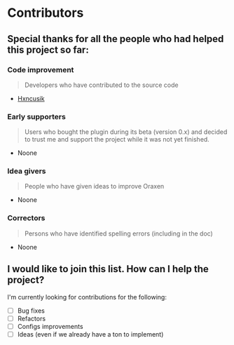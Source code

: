 # Contributors

## Special thanks for all the people who had helped this project so far:

### Code improvement

> Developers who have contributed to the source code

* [Hxncusik](https://github.com/Hxncusik)

### Early supporters

> Users who bought the plugin during its beta (version 0.x) and decided to trust me and support the project while it was not yet finished.

* Noone

### Idea givers

> People who have given ideas to improve Oraxen

* Noone

### Correctors

> Persons who have identified spelling errors (including in the doc)

* Noone

## I would like to join this list. How can I help the project?

I'm currently looking for contributions for the following:

- [ ] Bug fixes
- [ ] Refactors
- [ ] Configs improvements
- [ ] Ideas (even if we already have a ton to implement)
